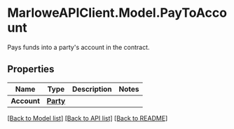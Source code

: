 # MarloweAPIClient.Model.PayToAccount
Pays funds into a party's account in the contract.

## Properties

Name | Type | Description | Notes
------------ | ------------- | ------------- | -------------
**Account** | [**Party**](Party.md) |  | 

[[Back to Model list]](../README.md#documentation-for-models) [[Back to API list]](../README.md#documentation-for-api-endpoints) [[Back to README]](../README.md)

